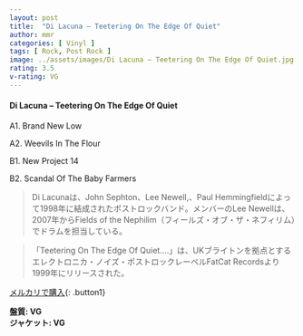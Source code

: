```yaml
---
layout: post
title:  "Di Lacuna – Teetering On The Edge Of Quiet"
author: mmr
categories: [ Vinyl ]
tags: [ Rock, Post Rock ]
image: ../assets/images/Di Lacuna – Teetering On The Edge Of Quiet.jpg
rating: 3.5
v-rating: VG
---
```


#### Di Lacuna – Teetering On The Edge Of Quiet

A1. Brand New Low

A2. Weevils In The Flour

B1. New Project 14

B2. Scandal Of The Baby Farmers

> Di Lacunaは、John Sephton、Lee Newell,、Paul Hemmingfieldによって1998年に結成されたポストロックバンド。メンバーのLee Newellは、2007年からFields of the Nephilim（フィールズ・オブ・ザ・ネフィリム）でドラムを担当している。

> 「Teetering On The Edge Of Quiet....」は、UKブライトンを拠点とするエレクトロニカ・ノイズ・ポストロックレーベルFatCat Recordsより1999年にリリースされた。

[メルカリで購入](https://jp.mercari.com/item/m49813157624){: .button1}

<div class="mt-4 mb-4 d-flex align-items-center">
<strong class="mr-1">盤質: VG</strong>
</div>
<div class="mt-4 mb-4 d-flex align-items-center">
<strong class="mr-1">ジャケット: VG</strong>
</div>
